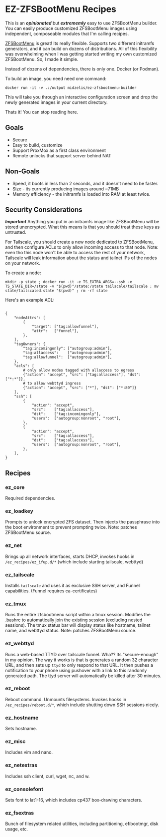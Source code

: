 # EZ-ZFSBootMenu Recipes

This is an ***opinionated*** but ***extrememly*** easy to use ZFSBootMenu builder. You can easily produce customized ZFSBootMenu images using independent, composeable modules that I'm calling recipes. 

[ZFSBootMenu](https://zfsbootmenu.org/) is great! Its really flexible. Supports two different initramfs generators, and it can build on dozens of distributions. All of this flexibility was overwhelming when I was getting started writing my own customized ZFSBootMenu. So, I made it simple. 

Instead of dozens of dependencies, there is only one. Docker (or Podman). 

To build an image, you need need one command: 

```
docker run -it -v .:/output midzelis/ez-zfsbootmenu-builder
```

This will take you through an interactive configuration screen and drop the newly generated images in your current directory. 

Thats it! You can stop reading here. 

## Goals
- Secure
- Easy to build, customize
- Support ProxMox as a first class environment
- Remote unlocks that support server behind NAT 

## Non-Goals
- Speed, it boots in less than 2 seconds, and it doesn't need to be faster. 
- Size - its currently producing images around ~71MB
- Memory efficiency - the initramfs is loaded into RAM at least twice. 

## Security Considerations
***Important*** 
Anything you put in an initramfs image like ZFSBootMenu will be stored unencrypted. What this means is that you should treat these keys as untrusted. 

For Tailscale, you should create a new node dedicated to ZFSBootMenu, and then configure ACLs to only allow incoming access to that node. Note: even tho this node won't be able to access the rest of your network, Tailscale will leak information about the status and tailnet IPs of the nodes on your network. 

To create a node: 
```
mkdir -p state ; docker run -it -e TS_EXTRA_ARGS=--ssh -e TS_STATE_DIR=/state -v "$(pwd)"/state:/state tailscale/tailscale ; mv state/tailscaled.state "$(pwd)" ; rm -rf state
```

Here's an example ACL: 
```

{
	"nodeAttrs": [
		{
			"target": ["tag:allowfunnel"],
			"attr":   ["funnel"],
		},
	],
	"tagOwners": {
		"tag:incomingonly": ["autogroup:admin"],
		"tag:allaccess":    ["autogroup:admin"],
		"tag:allowfunnel":  ["autogroup:admin"],
	},
	"acls": [
		# only allow nodes tagged with allaccess to egress
		{"action": "accept", "src": ["tag:allaccess"], "dst": ["*:*"]},
		# to allow webttyd ingress
		{"action": "accept", "src": ["*"], "dst": ["*:80"]}
	],
	"ssh": [
		{
			"action": "accept",
			"src":    ["tag:allaccess"],
			"dst":    ["tag:incomingonly"],
			"users":  ["autogroup:nonroot", "root"],
		},
		{
			"action": "accept",
			"src":    ["tag:allaccess"],
			"dst":    ["tag:allaccess"],
			"users":  ["autogroup:nonroot", "root"],
		},
	],
}

```
## Recipes

### ez_core
Required dependencies.

### ez_loadkey
Prompts to unlock encrypted ZFS dataset. Then injects the passphrase into the boot environment to prevent prompting twice. Note: patches ZFSBootMenu source. 

### ez_net
Brings up all network interfaces, starts DHCP, invokes hooks in `/ez_recipes/ez_ifup.d/*` (which include starting tailscale, webttyd)

### ez_tailscale
Installs `tailscale` and uses it as exclusive SSH server, and Funnel capabilities. (Funnel requires ca-certificates)

### ez_tmux
Runs the entire zfsbootmenu script within a tmux session. Modifies the .bashrc to automatically join the existing session (excluding nested sessions). The tmux status bar will display status like hostname, tailnet name, and webttyd status. Note: patches ZFSBootMenu source. 

### ez_webttyd
Runs a web-based TTYD over tailscale funnel. Wha?? Its "secure-enough" in my opinion. The way it works is that is generates a random 32 character URL, and then sets up `ttyd` to only respond to that URL. It then pushes a notification to your phone using pushover with a link to this randomly generated path. The ttyd server will automatically be killed after 30 minutes. 

### ez_reboot
Reboot command. Unmounts filesystems. Invokes hooks in `/ez_recipes/reboot.d/*`, which include shutting down SSH sessions nicely. 

### ez_hostname
Sets hostname.

### ez_misc
Includes vim and nano.

### ez_netextras
Includes ssh client, curl, wget, nc, and w.

### ez_consolefont
Sets font to lat1-16, which includes cp437 box-drawing characters. 

### ez_fsextras
Bunch of filesystem related utilities, including partitioning, efibootmgr, disk usage, etc. 
